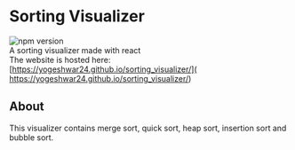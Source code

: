 # Sorting Visualizer
![npm version](https://img.shields.io/npm/v/npm)  
A sorting visualizer made with react  
The website is hosted here:  [https://yogeshwar24.github.io/sorting_visualizer/]( https://yogeshwar24.github.io/sorting_visualizer/)  
## About  
This visualizer contains merge sort, quick sort, heap sort, insertion sort and bubble sort.
